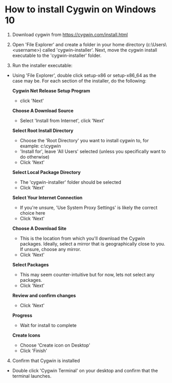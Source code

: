 # How to install Cygwin on Windows 10

1) Download cygwin from https://cygwin.com/install.html

2) Open 'File Explorer' and create a folder in your home directory (c:\Users\\\<username>) called 'cygwin-installer'.  Next, move the cygwin install executable to the 'cygwin-installer' folder.

3) Run the installer executable:
  - Using 'File Explorer', double click setup-x86 or setup-x86_64 as the case may be.  For each section of the installer, do the following:
  
    <b>Cygwin Net Release Setup Program</b>
    - click 'Next'
    
    <b>Choose A Download Source</b>
    - Select 'Install from Internet', click 'Next'
    
    <b>Select Root Install Directory</b>
    - Choose the 'Root Directory' you want to install cygwin to, for example: c:\cygwin
    - 'Install for', leave 'All Users' selected (unless you specifically want to do otherwise)
    - Click 'Next'

    <b>Select Local Package Directory</b>
    - The 'cygwin-installer' folder should be selected
    - Click 'Next'
    
    <b>Select Your Internet Connection</b>
    - If you're unsure, 'Use System Proxy Settings' is likely the correct choice here
    - Click 'Next'
    
    <b>Choose A Download Site</b>
    - This is the location from which you'll download the Cygwin packages.  Ideally, select a mirror that is geographically close to you.  If unsure, choose any mirror.
    - Click 'Next'
    
    <b>Select Packages</b>
    - This may seem counter-intuitive but for now, lets not select any packages.
    - Click 'Next'
    
    <b>Review and confirm changes</b>
    - Click 'Next'
    
    <b>Progress</b>
    - Wait for install to complete
    
    <b>Create Icons</b>
    - Choose 'Create icon on Desktop'
    - Click 'Finish'
 
4) Confirm that Cygwin is installed
  - Double click 'Cygwin Terminal' on your desktop and confirm that the terminal launches.
